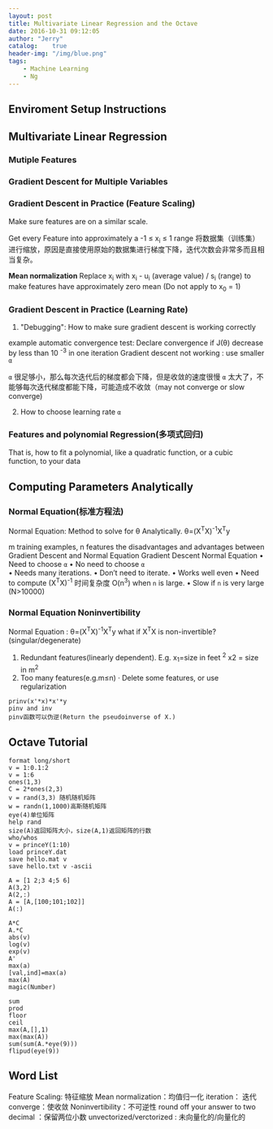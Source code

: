 ```yaml
---
layout: post
title: Multivariate Linear Regression and the Octave
date: 2016-10-31 09:12:05
author: "Jerry"
catalog:    true
header-img: "/img/blue.png"
tags: 
    - Machine Learning
    - Ng
---
```


## Enviroment Setup Instructions


## Multivariate Linear Regression

### Mutiple Features

### Gradient Descent for Multiple Variables

### Gradient Descent in Practice (Feature Scaling)

Make sure features are on a similar scale.

Get every Feature into approximately a -1 ≤ x<sub>i</sub> ≤ 1 range
将数据集（训练集）进行缩放，原因是直接使用原始的数据集进行梯度下降，迭代次数会非常多而且相当复杂。

**Mean normalization** Replace x<sub>i</sub> with x<sub>i</sub> - u<sub>i</sub> (average value) / s<sub>i</sub> (range) to make features have approximately zero mean (Do not apply to x<sub>0</sub> = 1)

### Gradient Descent in Practice (Learning Rate)

1. "Debugging": How to make sure gradient descent is working correctly

example automatic convergence test: Declare convergence if  J(θ) decrease by less than 10 <sup>-3</sup> in one iteration
Gradient descent not working : use smaller `α` 

`α` 很足够小，那么每次迭代后的梯度都会下降，但是收敛的速度很慢
`α` 太大了，不能够每次迭代梯度都能下降，可能造成不收敛（may not converge or slow converge)

2. How to choose learning rate `α` 

### Features and polynomial Regression(多项式回归)

That is, how to fit a polynomial, like a quadratic function, or a cubic function, to your data

## Computing Parameters Analytically

### Normal Equation(标准方程法)

Normal Equation: Method to solve for θ Analytically.
θ=(X<sup>T</sup>X)<sup>-1</sup>X<sup>T</sup>y

m training examples, n features
the disadvantages and advantages between Gradient Descent and Normal Equation
Gradient Descent                               Normal Equation
• Need to choose `α`                           • No need to choose `α`  
• Needs many iterations.                       • Don’t need to iterate.
• Works well even                              • Need to compute (X<sup>T</sup>X)<sup>-1</sup> 时间复杂度 O(n<sup>3</sup>)
when `n` is large.                             • Slow if `n` is very large (N>10000)
                            
### Normal Equation Noninvertibility

Normal Equation : θ=(X<sup>T</sup>X)<sup>-1</sup>X<sup>T</sup>y
what if X<sup>T</sup>X is non-invertible?(singular/degenerate)
1. Redundant features(linearly dependent). E.g. x<sub>1</sub>=size in feet <sup>2</sup> x2 = size in m<sup>2</sup>
2. Too many features(e.g.m≤n)
  ·  Delete some features, or use regularization
  
```
prinv(x'*x)*x'*y
pinv and inv
pinv函数可以伪逆(Return the pseudoinverse of X.)

```

## Octave Tutorial

```
format long/short
v = 1:0.1:2
v = 1:6
ones(1,3)
C = 2*ones(2,3)
v = rand(3,3) 随机随机矩阵
w = randn(1,1000)高斯随机矩阵
eye(4)单位矩阵
help rand
size(A)返回矩阵大小，size(A,1)返回矩阵的行数
who/whos
v = princeY(1:10)
load princeY.dat
save hello.mat v
save hello.txt v -ascii

A = [1 2;3 4;5 6]
A(3,2)
A(2,:)
A = [A,[100;101;102]]
A(:)

A*C
A.*C
abs(v)
log(v)
exp(v)
A'
max(a)
[val,ind]=max(a)
max(A)
magic(Number)

sum
prod
floor
ceil
max(A,[],1)
max(max(A))
sum(sum(A.*eye(9)))
flipud(eye(9))
```
## Word List

Feature Scaling: 特征缩放
Mean normalization：均值归一化
iteration： 迭代
converge：使收敛
Noninvertibility：不可逆性
round off your answer to two decimal ：保留两位小数
unvectorized/verctorized : 未向量化的/向量化的